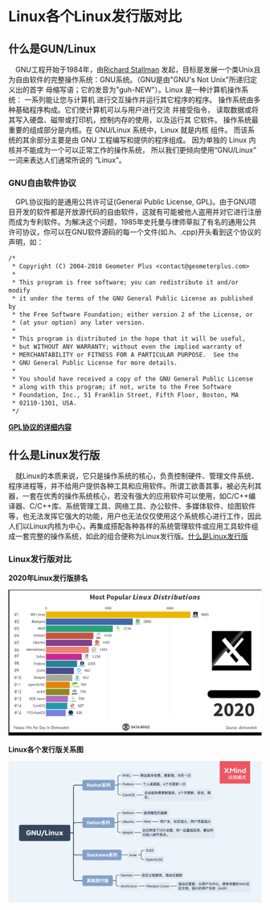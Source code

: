 # Linux各个Linux发行版对比

## 什么是GUN/Linux

&ensp;&ensp;GNU工程开始于1984年，由[Richard Stallman](https://baike.baidu.com/item/理查德·马修·斯托曼/2122303?fromtitle=Richard%20Stallman&fromid=9336362&fr=aladdin)
发起，目标是发展一个类Unix且为自由软件的完整操作系统：GNU系统。（GNU是由"GNU's Not Unix"所递归定义出的首字
母缩写语；它的发音为"guh-NEW"）。Linux 是一种计算机操作系统： 一系列能让您与计算机
进行交互操作并运行其它程序的程序。 
操作系统由多种基础程序构成。它们使计算机可以与用户进行交流
并接受指令， 读取数据或将其写入硬盘、磁带或打印机，控制内存的使用，以及运行其
它软件。 操作系统最重要的组成部分是内核。在 GNU/Linux 系统中，Linux 就是内核
组件。 而该系统的其余部分主要是由 GNU 工程编写和提供的程序组成。 因为单独的 
Linux 内核并不能成为一个可以正常工作的操作系统， 所以我们更倾向使用“GNU/Linux” 一词来表达人们通常所说的 “Linux”。

### GNU自由软件协议
&ensp;&ensp;GPL协议指的是通用公共许可证(General Public License, GPL)。由于GNU项目开发的软件都是开放源代码的自由软件，这就有可能被他人盗用并对它进行注册而成为专利软件。为解决这个问题，1985年史托曼与律师草拟了有名的通用公共许可协议，你可以在GNU软件源码的每一个文件(如.h、.cpp)开头看到这个协议的声明，如：

```
/*
 * Copyright (C) 2004-2010 Geometer Plus <contact@geometerplus.com>
 *
 * This program is free software; you can redistribute it and/or modify
 * it under the terms of the GNU General Public License as published by
 * the Free Software Foundation; either version 2 of the License, or
 * (at your option) any later version.
 *
 * This program is distributed in the hope that it will be useful,
 * but WITHOUT ANY WARRANTY; without even the implied warranty of
 * MERCHANTABILITY or FITNESS FOR A PARTICULAR PURPOSE.  See the
 * GNU General Public License for more details.
 *
 * You should have received a copy of the GNU General Public License
 * along with this program; if not, write to the Free Software
 * Foundation, Inc., 51 Franklin Street, Fifth Floor, Boston, MA
 * 02110-1301, USA.
 */
```

[**GPL协议的详细内容**](http://www.gnu.org/licenses/gpl-3.0.en.html)

## 什么是Linux发行版

&ensp;&ensp;就Linux的本质来说，它只是操作系统的核心，负责控制硬件、管理文件系统、程序进程等，并不给用户提供各种工具和应用软件。所谓工欲善其事，被必先利其器，一套在优秀的操作系统核心，若没有强大的应用软件可以使用，如C/C++编译器、C/C++库、系统管理工具、网络工具、办公软件、多媒体软件、绘图软件等，也无法发挥它强大的功能，用户也无法仅仅使用这个系统核心进行工作，因此人们以Linux内核为中心，再集成搭配各种各样的系统管理软件或应用工具软件组成一套完整的操作系统，如此的组合便称为Linux发行版。[什么是Linux发行版](https://www.cnblogs.com/KylinBlog/p/8081260.html)

### Linux发行版对比

**2020年Linux发行版排名** 

![Linux排名](image/09_4_1.png) 

**Linux各个发行版关系图** 

![Linux发行版关系图](image/09_4_2.png) 
